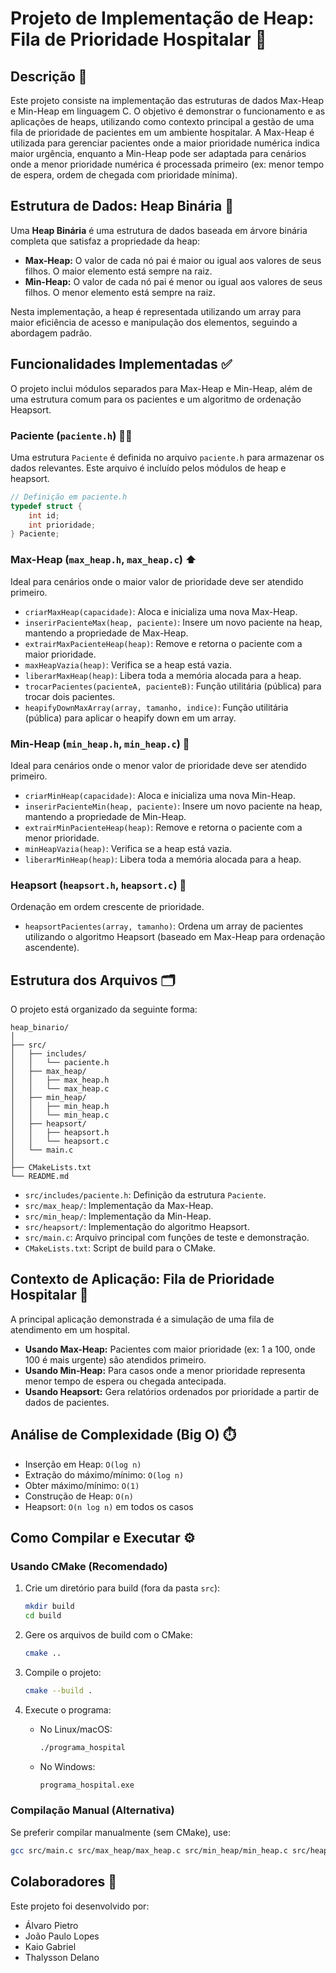 # Projeto de Implementação de Heap: Fila de Prioridade Hospitalar 🏥

## Descrição 📝

Este projeto consiste na implementação das estruturas de dados Max-Heap e Min-Heap em linguagem C. O objetivo é demonstrar o funcionamento e as aplicações de heaps, utilizando como contexto principal a gestão de uma fila de prioridade de pacientes em um ambiente hospitalar. A Max-Heap é utilizada para gerenciar pacientes onde a maior prioridade numérica indica maior urgência, enquanto a Min-Heap pode ser adaptada para cenários onde a menor prioridade numérica é processada primeiro (ex: menor tempo de espera, ordem de chegada com prioridade mínima).

## Estrutura de Dados: Heap Binária 🌳

Uma **Heap Binária** é uma estrutura de dados baseada em árvore binária completa que satisfaz a propriedade da heap:

* **Max-Heap:** O valor de cada nó pai é maior ou igual aos valores de seus filhos. O maior elemento está sempre na raiz.
* **Min-Heap:** O valor de cada nó pai é menor ou igual aos valores de seus filhos. O menor elemento está sempre na raiz.

Nesta implementação, a heap é representada utilizando um array para maior eficiência de acesso e manipulação dos elementos, seguindo a abordagem padrão.

## Funcionalidades Implementadas ✅

O projeto inclui módulos separados para Max-Heap e Min-Heap, além de uma estrutura comum para os pacientes e um algoritmo de ordenação Heapsort.

### Paciente (`paciente.h`) 👨‍⚕️

Uma estrutura `Paciente` é definida no arquivo `paciente.h` para armazenar os dados relevantes. Este arquivo é incluído pelos módulos de heap e heapsort.

```c
// Definição em paciente.h
typedef struct {
    int id;
    int prioridade;
} Paciente;
```

### Max-Heap (`max_heap.h`, `max_heap.c`) ⬆️

Ideal para cenários onde o maior valor de prioridade deve ser atendido primeiro.

* `criarMaxHeap(capacidade)`: Aloca e inicializa uma nova Max-Heap.
* `inserirPacienteMax(heap, paciente)`: Insere um novo paciente na heap, mantendo a propriedade de Max-Heap.
* `extrairMaxPacienteHeap(heap)`: Remove e retorna o paciente com a maior prioridade.
* `maxHeapVazia(heap)`: Verifica se a heap está vazia.
* `liberarMaxHeap(heap)`: Libera toda a memória alocada para a heap.
* `trocarPacientes(pacienteA, pacienteB)`: Função utilitária (pública) para trocar dois pacientes.
* `heapifyDownMaxArray(array, tamanho, indice)`: Função utilitária (pública) para aplicar o heapify down em um array.

### Min-Heap (`min_heap.h`, `min_heap.c`) 🔻

Ideal para cenários onde o menor valor de prioridade deve ser atendido primeiro.

* `criarMinHeap(capacidade)`: Aloca e inicializa uma nova Min-Heap.
* `inserirPacienteMin(heap, paciente)`: Insere um novo paciente na heap, mantendo a propriedade de Min-Heap.
* `extrairMinPacienteHeap(heap)`: Remove e retorna o paciente com a menor prioridade.
* `minHeapVazia(heap)`: Verifica se a heap está vazia.
* `liberarMinHeap(heap)`: Libera toda a memória alocada para a heap.

### Heapsort (`heapsort.h`, `heapsort.c`) 🔢

Ordenação em ordem crescente de prioridade.

* `heapsortPacientes(array, tamanho)`: Ordena um array de pacientes utilizando o algoritmo Heapsort (baseado em Max-Heap para ordenação ascendente).

## Estrutura dos Arquivos 🗂️

O projeto está organizado da seguinte forma:

```
heap_binario/
│
├── src/
│   ├── includes/
│   │   └── paciente.h
│   ├── max_heap/
│   │   ├── max_heap.h
│   │   └── max_heap.c
│   ├── min_heap/
│   │   ├── min_heap.h
│   │   └── min_heap.c
│   ├── heapsort/
│   │   ├── heapsort.h
│   │   └── heapsort.c
│   └── main.c
│
├── CMakeLists.txt
└── README.md
```

- `src/includes/paciente.h`: Definição da estrutura `Paciente`.
- `src/max_heap/`: Implementação da Max-Heap.
- `src/min_heap/`: Implementação da Min-Heap.
- `src/heapsort/`: Implementação do algoritmo Heapsort.
- `src/main.c`: Arquivo principal com funções de teste e demonstração.
- `CMakeLists.txt`: Script de build para o CMake.

## Contexto de Aplicação: Fila de Prioridade Hospitalar 🏥

A principal aplicação demonstrada é a simulação de uma fila de atendimento em um hospital.

* **Usando Max-Heap:** Pacientes com maior prioridade (ex: 1 a 100, onde 100 é mais urgente) são atendidos primeiro.
* **Usando Min-Heap:** Para casos onde a menor prioridade representa menor tempo de espera ou chegada antecipada.
* **Usando Heapsort:** Gera relatórios ordenados por prioridade a partir de dados de pacientes.

## Análise de Complexidade (Big O) ⏱️

* Inserção em Heap: `O(log n)`
* Extração do máximo/mínimo: `O(log n)`
* Obter máximo/mínimo: `O(1)`
* Construção de Heap: `O(n)`
* Heapsort: `O(n log n)` em todos os casos

## Como Compilar e Executar ⚙️

### Usando CMake (Recomendado)

1. Crie um diretório para build (fora da pasta `src`):

   ```bash
   mkdir build
   cd build
   ```

2. Gere os arquivos de build com o CMake:

   ```bash
   cmake ..
   ```

3. Compile o projeto:

   ```bash
   cmake --build .
   ```

4. Execute o programa:

   - No Linux/macOS:
     ```bash
     ./programa_hospital
     ```
   - No Windows:
     ```cmd
     programa_hospital.exe
     ```

### Compilação Manual (Alternativa)

Se preferir compilar manualmente (sem CMake), use:

```bash
gcc src/main.c src/max_heap/max_heap.c src/min_heap/min_heap.c src/heapsort/heapsort.c -Isrc -o programa_hospital
```

## Colaboradores 👥

Este projeto foi desenvolvido por:

- Álvaro Pietro
- João Paulo Lopes
- Kaio Gabriel
- Thalysson Delano
